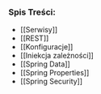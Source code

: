 ### Spis Treści:
- [[Serwisy]]
- [[REST]]
- [[Konfiguracje]]
- [[Iniekcja zależności]]
- [[Spring Data]]
- [[Spring Properties]]
- [[Spring Security]]